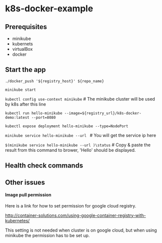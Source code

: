 # k8s-docker-example

## Prerequisites

- minikube
- kubernets
- virtualBox
- docker

## Start the app

`./docker_push '${registry_host}' ${repo_name}`

`minikube start`

`kubectl config use-context minikube` # The minikube cluster will be used by k8s after this line

`kubectl run hello-minikube --image=${registry_url}/k8s-docker-demo:latest --port=8080 `

`kubectl expose deployment hello-minikube --type=NodePort `

`minikube service hello-minikube --url ` # You will get the service ip here

`$(minikube service hello-minikube --url )\status` # Copy & paste the result from this command to brower, 'Hello' should be displayed.



## Health check commands





## Other issues

#### Image pull permission 

Here is a link for how to set permission for google cloud registry.

http://container-solutions.com/using-google-container-registry-with-kubernetes/

This setting is not needed when cluster is on google cloud, but when using minikube the permission has to be set up.